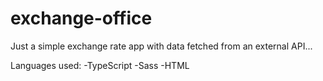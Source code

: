 # exchange-office
Just a simple exchange rate app with data fetched from an external API...

Languages used:
-TypeScript
-Sass
-HTML
